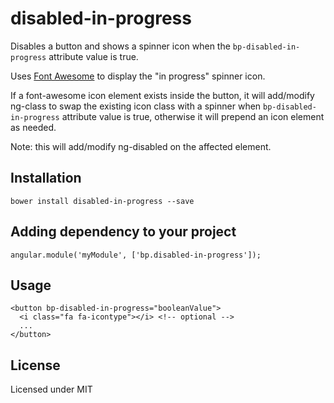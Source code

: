 # disabled-in-progress

Disables a button and shows a spinner icon when the `bp-disabled-in-progress` attribute value is true.

Uses [Font Awesome](https://fontawesome.com/icons) to display the "in progress" spinner icon.

If a font-awesome icon element exists inside the button, it will add/modify ng-class to swap the existing icon class with a spinner when `bp-disabled-in-progress` attribute value is true, otherwise it will prepend an icon element as needed.

Note: this will add/modify ng-disabled on the affected element.

## Installation

```
bower install disabled-in-progress --save
```

## Adding dependency to your project

```
angular.module('myModule', ['bp.disabled-in-progress']);
```

## Usage

```
<button bp-disabled-in-progress="booleanValue">
  <i class="fa fa-icontype"></i> <!-- optional -->
  ...
</button>
```

## License

Licensed under MIT
